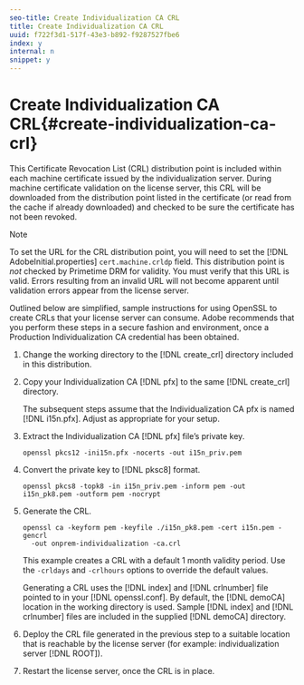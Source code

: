 ```yaml
---
seo-title: Create Individualization CA CRL
title: Create Individualization CA CRL
uuid: f722f3d1-517f-43e3-b892-f9287527fbe6
index: y
internal: n
snippet: y
---
```


# Create Individualization CA CRL{#create-individualization-ca-crl}

This Certificate Revocation List (CRL) distribution point is included within each machine certificate issued by the individualization server. During machine certificate validation on the license server, this CRL will be downloaded from the distribution point listed in the certificate (or read from the cache if already downloaded) and checked to be sure the certificate has not been revoked.

>[!NOTE]
>
>To set the URL for the CRL distribution point, you will need to set the [!DNL AdobeInitial.properties] `cert.machine.crldp` field. This distribution point is *not* checked by Primetime DRM for validity. You must verify that this URL is valid. Errors resulting from an invalid URL will not become apparent until validation errors appear from the license server.

Outlined below are simplified, sample instructions for using OpenSSL to create CRLs that your license server can consume. Adobe recommends that you perform these steps in a secure fashion and environment, once a Production Individualization CA credential has been obtained. 

1. Change the working directory to the [!DNL create_crl] directory included in this distribution.
1. Copy your Individualization CA [!DNL pfx] to the same [!DNL create_crl] directory.

   The subsequent steps assume that the Individualization CA pfx is named [!DNL i15n.pfx]. Adjust as appropriate for your setup.
1. Extract the Individualization CA [!DNL pfx] file’s private key.

   ```
   openssl pkcs12 -ini15n.pfx -nocerts -out i15n_priv.pem
   ```

1. Convert the private key to [!DNL pksc8] format.

   ```
   openssl pkcs8 -topk8 -in i15n_priv.pem -inform pem -out i15n_pk8.pem -outform pem -nocrypt
   ```

1. Generate the CRL.

   ```
   openssl ca -keyform pem -keyfile ./i15n_pk8.pem -cert i15n.pem -gencrl  
     -out onprem-individualization -ca.crl
   ```

   This example creates a CRL with a default 1 month validity period. Use the `-crldays` and `-crlhours` options to override the default values.

   Generating a CRL uses the [!DNL index] and [!DNL crlnumber] file pointed to in your [!DNL openssl.conf]. By default, the [!DNL demoCA] location in the working directory is used. Sample [!DNL index] and [!DNL crlnumber] files are included in the supplied [!DNL demoCA] directory. 

1. Deploy the CRL file generated in the previous step to a suitable location that is reachable by the license server (for example: individualization server [!DNL ROOT]).
1. Restart the license server, once the CRL is in place.
